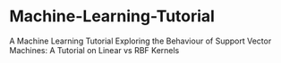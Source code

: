 # Machine-Learning-Tutorial
A Machine Learning Tutorial Exploring the Behaviour of Support Vector Machines: A Tutorial on Linear vs RBF Kernels 
